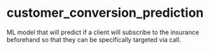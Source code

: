# customer_conversion_prediction
ML model that will predict if a client will subscribe to the insurance beforehand so that they can be specifically targeted via call.
